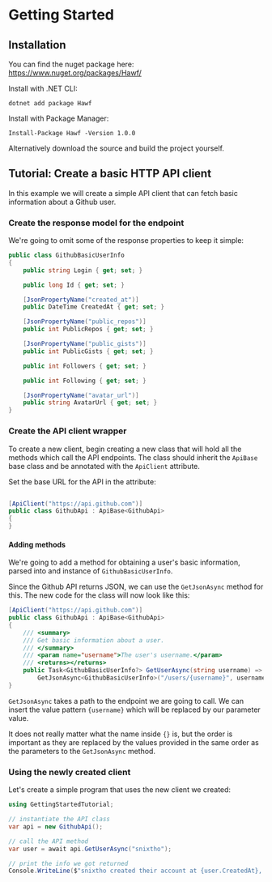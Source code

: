 # Getting Started

## Installation
You can find the nuget package here: https://www.nuget.org/packages/Hawf/


Install with .NET CLI:
```
dotnet add package Hawf
```

Install with Package Manager:
```
Install-Package Hawf -Version 1.0.0
```

Alternatively download the source and build the project yourself.

## Tutorial: Create a basic HTTP API client
In this example we will create a simple API client that can fetch basic information about a Github user.

### Create the response model for the endpoint
We're going to omit some of the response properties to keep it simple:
```csharp
public class GithubBasicUserInfo
{
    public string Login { get; set; }

    public long Id { get; set; }

    [JsonPropertyName("created_at")]
    public DateTime CreatedAt { get; set; }

    [JsonPropertyName("public_repos")]
    public int PublicRepos { get; set; }

    [JsonPropertyName("public_gists")]
    public int PublicGists { get; set; }

    public int Followers { get; set; }

    public int Following { get; set; }

    [JsonPropertyName("avatar_url")]
    public string AvatarUrl { get; set; }
}
```

### Create the API client wrapper
To create a new client, begin creating a new class that will hold all the methods which call the API endpoints. The class should inherit the `ApiBase` base class and be annotated with the `ApiClient` attribute.

Set the base URL for the API in the attribute:
```csharp

[ApiClient("https://api.github.com")]
public class GithubApi : ApiBase<GithubApi>
{
}
```

#### Adding methods
We're going to add a method for obtaining a user's basic information, parsed into and instance of `GithubBasicUserInfo`.

Since the Github API returns JSON, we can use the `GetJsonAsync` method for this. The new code for the class will now look like this:
```csharp
[ApiClient("https://api.github.com")]
public class GithubApi : ApiBase<GithubApi>
{
    /// <summary>
    /// Get basic information about a user.
    /// </summary>
    /// <param name="username">The user's username.</param>
    /// <returns></returns>
    public Task<GithubBasicUserInfo?> GetUserAsync(string username) =>
        GetJsonAsync<GithubBasicUserInfo>("/users/{username}", username);
}
```

`GetJsonAsync` takes a path to the endpoint we are going to call. We can insert the value pattern `{username}` which will be replaced by our parameter value.

It does not really matter what the name inside `{}` is, but the order is important as they are replaced by the values provided in the same order as the parameters to the `GetJsonAsync` method.

### Using the newly created client
Let's create a simple program that uses the new client we created:
```csharp
using GettingStartedTutorial;

// instantiate the API class
var api = new GithubApi();

// call the API method
var user = await api.GetUserAsync("snixtho");

// print the info we got returned
Console.WriteLine($"snixtho created their account at {user.CreatedAt}, has {user.Followers} follower(s) and made {user.PublicRepos} public repositories.");

```